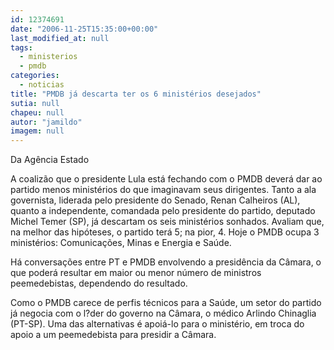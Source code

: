```yaml
---
id: 12374691
date: "2006-11-25T15:35:00+00:00"
last_modified_at: null
tags:
  - ministerios
  - pmdb
categories:
  - noticias
title: "PMDB já descarta ter os 6 ministérios desejados"
sutia: null
chapeu: null
autor: "jamildo"
imagem: null
---
```

<p>Da Ag&ecirc;ncia Estado</p>
<p>A coaliz&atilde;o que o presidente Lula est&aacute; fechando com o PMDB dever&aacute; dar ao partido menos minist&eacute;rios do que imaginavam seus dirigentes. Tanto a ala governista, liderada pelo presidente do Senado, Renan Calheiros (AL), quanto a independente, comandada pelo presidente do partido, deputado Michel Temer (SP), j&aacute; descartam os seis minist&eacute;rios sonhados. Avaliam que, na melhor das hip&oacute;teses, o partido ter&aacute; 5; na pior, 4. Hoje o PMDB ocupa 3 minist&eacute;rios: Comunica&ccedil;&otilde;es, Minas e Energia e Sa&uacute;de.</p>
<p>H&aacute; conversa&ccedil;&otilde;es entre PT e PMDB envolvendo a presid&ecirc;ncia da C&acirc;mara, o que poder&aacute; resultar em maior ou menor n&uacute;mero de ministros peemedebistas, dependendo do resultado.</p>
<p>Como o PMDB carece de perfis t&eacute;cnicos para a Sa&uacute;de, um setor do partido j&aacute; negocia com o l?der do governo na C&acirc;mara, o m&eacute;dico Arlindo Chinaglia (PT-SP). Uma das alternativas &eacute; apoi&aacute;-lo para o minist&eacute;rio, em troca do apoio a um peemedebista para presidir a C&acirc;mara.</p>
